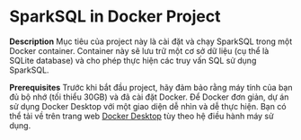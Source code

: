 # SparkSQL in Docker Project
**Description**
Mục tiêu của project này là cài đặt và chạy SparkSQL trong một Docker container. Container này sẽ lưu trữ một cơ sở dữ liệu (cụ thể là SQLite database) và cho phép thực hiện các truy vấn SQL sử dụng SparkSQL.

**Prerequisites**
Trước khi bắt đầu project, hãy đảm bảo rằng máy tính của bạn đủ bộ nhớ (tối thiểu 30GB) và đã cài đặt Docker. Để Docker đơn giản, dự án sử dụng Docker Desktop với một giao diện dễ nhìn và dễ thực hiện. Bạn có thể tải về trên trang web [Docker Desktop](https://www.docker.com/products/docker-desktop/) tùy theo hệ điều hành máy sử dụng.
